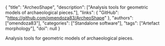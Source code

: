 {
  "title": "ArcheoShape",
  "description": ["Analysis tools for geometric models of archaeological pieces."],
  "links": {
    "GitHub": "https://github.com/omendoza83/ArcheoShape"
  },
  "authors": ["omendoza83"],
  "categories": ["Standalone software"],
  "tags": ["Artefact morphology"],
  "doi": null
}

<!-- Generated by csv2md.R – do not edit by hand -->

Analysis tools for geometric models of archaeological pieces.